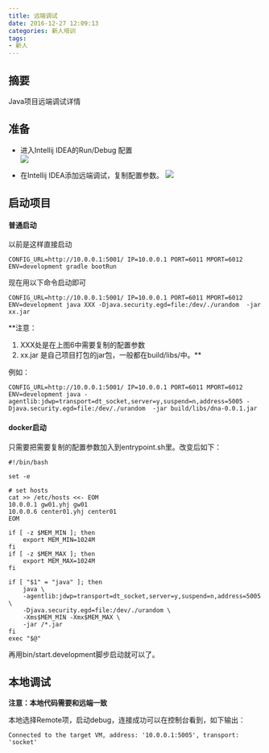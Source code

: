 ```yaml
---
title: 远端调试
date: 2016-12-27 12:09:13
categories: 新人培训
tags:
- 新人
---
```


## 摘要
Java项目远端调试详情

<!--more-->

## 准备
* 进入Intellij IDEA的Run/Debug 配置<br>
![](/media/QQ20161227-1.png)

* 在Intellij IDEA添加远端调试，复制配置参数。
![](/media/QQ20161227-0.png)

## 启动项目
#### 普通启动
以前是这样直接启动

```
CONFIG_URL=http://10.0.0.1:5001/ IP=10.0.0.1 PORT=6011 MPORT=6012 ENV=development gradle bootRun
```

现在用以下命令启动即可

```
CONFIG_URL=http://10.0.0.1:5001/ IP=10.0.0.1 PORT=6011 MPORT=6012 ENV=development java XXX -Djava.security.egd=file:/dev/./urandom  -jar xx.jar
```

**注意：<br>
1. XXX处是在上图6中需要复制的配置参数<br>
2. xx.jar 是自己项目打包的jar包，一般都在build/libs/中。**

例如：

```
CONFIG_URL=http://10.0.0.1:5001/ IP=10.0.0.1 PORT=6011 MPORT=6012 ENV=development java -agentlib:jdwp=transport=dt_socket,server=y,suspend=n,address=5005 -Djava.security.egd=file:/dev/./urandom  -jar build/libs/dna-0.0.1.jar
```

#### docker启动
只需要把需要复制的配置参数加入到entrypoint.sh里。改变后如下：

```
#!/bin/bash

set -e

# set hosts
cat >> /etc/hosts <<- EOM
10.0.0.1 gw01.yhj gw01
10.0.0.6 center01.yhj center01
EOM

if [ -z $MEM_MIN ]; then
	export MEM_MIN=1024M
fi
if [ -z $MEM_MAX ]; then
	export MEM_MAX=1024M
fi

if [ "$1" = "java" ]; then
	java \
    -agentlib:jdwp=transport=dt_socket,server=y,suspend=n,address=5005 \
    -Djava.security.egd=file:/dev/./urandom \
    -Xms$MEM_MIN -Xmx$MEM_MAX \
    -jar /*.jar
fi
exec "$@"
```

再用bin/start.development脚步启动就可以了。

## 本地调试

**注意：本地代码需要和远端一致**

本地选择Remote项，启动debug，连接成功可以在控制台看到，如下输出：

```
Connected to the target VM, address: '10.0.0.1:5005', transport: 'socket'
```
